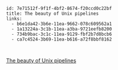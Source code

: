 ```
id: 7e71512f-9f1f-4bf2-8674-f20ccd0c22bf
title: The beauty of Unix pipelines
links:
  - b6e1da42-3b6e-11ea-9662-078c609562a1
  - 1a13224a-3c1b-11ea-a3ba-9721eefb8200
  - 734b9bac-3c1c-11ea-9129-fbf2b7d8bcb6
  - ca7c4524-3b69-11ea-b616-a72f8bbf8162

 
```
[The beauty of Unix pipelines](https://prithu.xyz/posts/unix-pipeline/)
